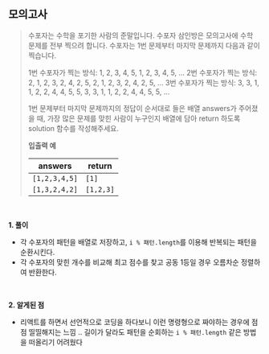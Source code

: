 ## 모의고사

> 수포자는 수학을 포기한 사람의 준말입니다. 수포자 삼인방은 모의고사에 수학 문제를 전부 찍으려 합니다. 수포자는 1번 문제부터 마지막 문제까지 다음과 같이 찍습니다.
>
> 1번 수포자가 찍는 방식: 1, 2, 3, 4, 5, 1, 2, 3, 4, 5, ...
> 2번 수포자가 찍는 방식: 2, 1, 2, 3, 2, 4, 2, 5, 2, 1, 2, 3, 2, 4, 2, 5, ...
> 3번 수포자가 찍는 방식: 3, 3, 1, 1, 2, 2, 4, 4, 5, 5, 3, 3, 1, 1, 2, 2, 4, 4, 5, 5, ...
>
> 1번 문제부터 마지막 문제까지의 정답이 순서대로 들은 배열 answers가 주어졌을 때, 가장 많은 문제를 맞힌 사람이 누구인지 배열에 담아 return 하도록 solution 함수를 작성해주세요.
>
> **입출력 예**
>
> | answers       | return    |
> | ------------- | --------- |
> | `[1,2,3,4,5]` | `[1]`     |
> | `[1,3,2,4,2]` | `[1,2,3]` |

<br>

**1. 풀이**

- 각 수포자의 패턴을 배열로 저장하고, `i % 패턴.length`를 이용해 반복되는 패턴을 순환시킨다.
- 각 수포자의 맞힌 개수를 비교해 최고 점수를 찾고 공동 1등일 경우 오름차순 정렬하여 반환한다.

<br>

**2. 알게된 점**

- 리액트를 하면서 선언적으로 코딩을 하다보니 이런 명령형으로 짜야하는 경우에 점점 띨띨해지는 느낌 .. 길이가 달라도 패턴을 순회하는 `i % 패턴.length` 같은 방법을 떠올리기 어려웠다
